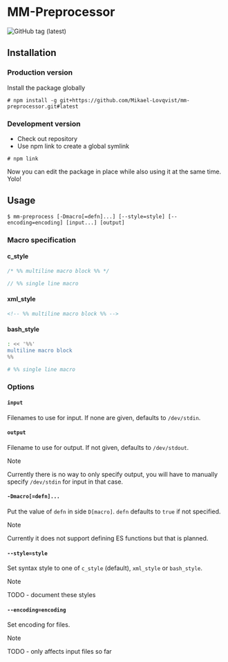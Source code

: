 # MM-Preprocessor

![GitHub tag (latest)](https://img.shields.io/github/v/tag/Mikael-Lovqvist/mm-preprocessor)

## Installation

### Production version
Install the package globally
```console
# npm install -g git+https://github.com/Mikael-Lovqvist/mm-preprocessor.git#latest
```

### Development version
- Check out repository
- Use npm link to create a global symlink

```console
# npm link
```
Now you can edit the package in place while also using it at the same time. Yolo!


## Usage
```console
$ mm-preprocess [-Dmacro[=defn]...] [--style=style] [--encoding=encoding] [input...] [output]
```

### Macro specification
#### c_style

```c
/* %% multiline macro block %% */
```

```c
// %% single line macro
```

#### xml_style
```xml
<!-- %% multiline macro block %% -->
```

#### bash_style
```bash
: << '%%'
multiline macro block
%%
```

```bash
# %% single line macro
```


### Options
#### `input`
Filenames to use for input. If none are given, defaults to `/dev/stdin`.

#### `output`
Filename to use for output. If not given, defaults to `/dev/stdout`.
> [!NOTE]
> Currently there is no way to only specify output, you will have to manually specify `/dev/stdin` for input in that case.

#### `-Dmacro[=defn]...`
Put the value of `defn` in side `D[macro]`. `defn` defaults to `true` if not specified.
> [!NOTE]
> Currently it does not support defining ES functions but that is planned.

#### `--style=style`
Set syntax style to one of `c_style` (default), `xml_style` or `bash_style`.
> [!NOTE]
> TODO - document these styles

#### `--encoding=encoding`
Set encoding for files.
> [!NOTE]
> TODO - only affects input files so far
